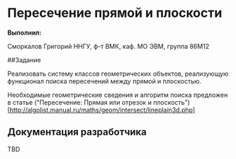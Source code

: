 # Пересечение прямой и плоскости

**Выполнил:**

Сморкалов Григорий
ННГУ, ф-т ВМК, каф. МО ЭВМ, группа 86М12

##Задание

Реализовать систему классов геометрических объектов, реализующую функционал поиска пересечений между прямой и плоскостью.

Необходимые геометрические сведения и алгоритм поиска предложен в статье ("Пересечение: Прямая или отрезок и плоскость")[http://algolist.manual.ru/maths/geom/intersect/lineplain3d.php]

## Документация разработчика

TBD
